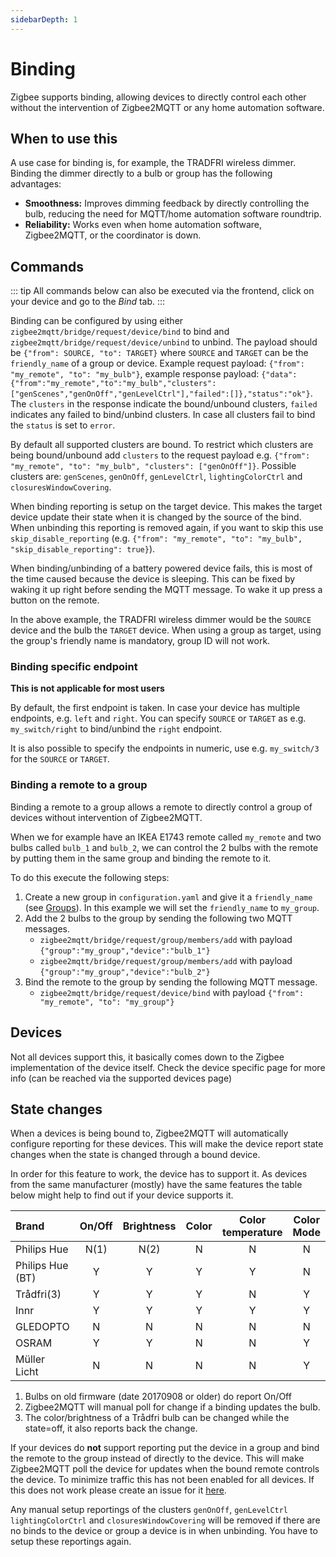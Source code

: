 ```yaml
---
sidebarDepth: 1
---
```


# Binding

Zigbee supports binding, allowing devices to directly control each other without the intervention of Zigbee2MQTT or any home automation software.

## When to use this

A use case for binding is, for example, the TRADFRI wireless dimmer. Binding the dimmer directly to a bulb or group has the following advantages:

-   **Smoothness:** Improves dimming feedback by directly controlling the bulb, reducing the need for MQTT/home automation software roundtrip.
-   **Reliability:** Works even when home automation software, Zigbee2MQTT, or the coordinator is down.

## Commands

::: tip
All commands below can also be executed via the frontend, click on your device and go to the _Bind_ tab.
:::

Binding can be configured by using either `zigbee2mqtt/bridge/request/device/bind` to bind and `zigbee2mqtt/bridge/request/device/unbind` to unbind. The payload should be `{"from": SOURCE, "to": TARGET}` where `SOURCE` and `TARGET` can be the `friendly_name` of a group or device. Example request payload: `{"from": "my_remote", "to": "my_bulb"}`, example response payload: `{"data":{"from":"my_remote","to":"my_bulb","clusters":["genScenes","genOnOff","genLevelCtrl"],"failed":[]},"status":"ok"}`. The `clusters` in the response indicate the bound/unbound clusters, `failed` indicates any failed to bind/unbind clusters. In case all clusters fail to bind the `status` is set to `error`.

By default all supported clusters are bound. To restrict which clusters are being bound/unbound add `clusters` to the request payload e.g. `{"from": "my_remote", "to": "my_bulb", "clusters": ["genOnOff"]}`. Possible clusters are: `genScenes`, `genOnOff`, `genLevelCtrl`, `lightingColorCtrl` and `closuresWindowCovering`.

When binding reporting is setup on the target device. This makes the target device update their state when it is changed by the source of the bind. When unbinding this reporting is removed again, if you want to skip this use `skip_disable_reporting` (e.g. `{"from": "my_remote", "to": "my_bulb", "skip_disable_reporting": true}`).

When binding/unbinding of a battery powered device fails, this is most of the time caused because the device is sleeping. This can be fixed by waking it up right before sending the MQTT message. To wake it up press a button on the remote.

In the above example, the TRADFRI wireless dimmer would be the `SOURCE` device and the bulb the `TARGET` device. When using a group as target, using the group's friendly name is mandatory, group ID will not work.

### Binding specific endpoint

**This is not applicable for most users**

By default, the first endpoint is taken. In case your device has multiple endpoints, e.g. `left` and `right`. You can specify `SOURCE` or `TARGET` as e.g. `my_switch/right` to bind/unbind the `right` endpoint.

It is also possible to specify the endpoints in numeric, use e.g. `my_switch/3` for the `SOURCE` or `TARGET`.

### Binding a remote to a group

Binding a remote to a group allows a remote to directly control a group of devices without intervention of Zigbee2MQTT.

When we for example have an IKEA E1743 remote called `my_remote` and two bulbs called `bulb_1` and `bulb_2`, we can control the 2 bulbs with the remote by putting them in the same group and binding the remote to it.

To do this execute the following steps:

1. Create a new group in `configuration.yaml` and give it a `friendly_name` (see [Groups](./groups.md)). In this example we will set the `friendly_name` to `my_group`.
2. Add the 2 bulbs to the group by sending the following two MQTT messages.
    - `zigbee2mqtt/bridge/request/group/members/add` with payload `{"group":"my_group","device":"bulb_1"}`
    - `zigbee2mqtt/bridge/request/group/members/add` with payload `{"group":"my_group","device":"bulb_2"}`
3. Bind the remote to the group by sending the following MQTT message.
    - `zigbee2mqtt/bridge/request/device/bind` with payload `{"from": "my_remote", "to": "my_group"}`

## Devices

Not all devices support this, it basically comes down to the Zigbee implementation of the device itself. Check the device specific page for more info (can be reached via the supported devices page)

## State changes

When a devices is being bound to, Zigbee2MQTT will automatically configure reporting for these devices. This will make the device report state changes when the state is changed through a bound device.

In order for this feature to work, the device has to support it. As devices from the same manufacturer (mostly) have the same features the table below might help to find out if your device supports it.

| Brand            | On/Off | Brightness | Color | Color temperature | Color Mode |
| :--------------- | :----: | :--------: | :---: | :---------------: | :--------: |
| Philips Hue      |  N(1)  |    N(2)    |   N   |         N         |     N      |
| Philips Hue (BT) |   Y    |     Y      |   Y   |         Y         |     N      |
| Trådfri(3)       |   Y    |     Y      |   Y   |         N         |     Y      |
| Innr             |   Y    |     Y      |   Y   |         Y         |     Y      |
| GLEDOPTO         |   N    |     N      |   N   |         N         |     N      |
| OSRAM            |   Y    |     Y      |   N   |         N         |     Y      |
| Müller Licht     |   N    |     N      |   N   |         N         |     Y      |

1. Bulbs on old firmware (date 20170908 or older) do report On/Off
2. Zigbee2MQTT will manual poll for change if a binding updates the bulb.
3. The color/brightness of a Trådfri bulb can be changed while the state=off, it also reports back the change.

If your devices do **not** support reporting put the device in a group and bind the remote to the group instead of directly to the device. This will make Zigbee2MQTT poll the device for updates when the bound remote controls the device. To minimize traffic this has not been enabled for all devices. If this does not work please create an issue for it [here](https://github.com/Koenkk/zigbee2mqtt/issues).

Any manual setup reportings of the clusters `genOnOff`, `genLevelCtrl` `lightingColorCtrl` and `closuresWindowCovering` will be removed if there are no binds to the device or group a device is in when unbinding. You have to setup these reportings again.
